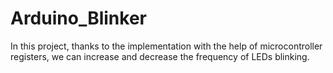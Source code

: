 # Arduino_Blinker
In this project, thanks to the implementation with the help of microcontroller registers, we can increase and decrease the frequency of LEDs blinking.
